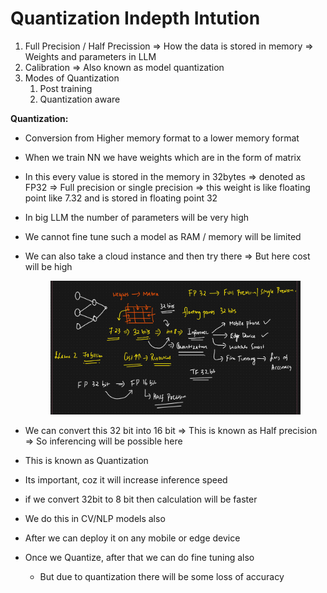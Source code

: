 # Quantization Indepth Intution

1. Full Precision / Half Precission ⇒ How the data is stored in memory ⇒ Weights and parameters in LLM
2. Calibration ⇒ Also known as model quantization&#x20;
3. Modes of Quantization
   1. Post training
   2. Quantization aware

**Quantization:**

* Conversion from Higher memory format to a lower memory format
* When we train NN we have weights which are in the form of matrix
* In this every value is stored in the memory in 32bytes ⇒ denoted as FP32 ⇒ Full precision or single precision ⇒ this weight is like floating point like 7.32 and is stored in floating point 32
* In big LLM the number of parameters will be very high
* We cannot fine tune such a model as RAM / memory will be limited
*   We can also take a cloud instance and then try there ⇒ But here cost will be high

    <figure><img src=".gitbook/assets/image (29).png" alt=""><figcaption></figcaption></figure>
* We can convert this 32 bit into 16 bit ⇒ This is known as Half precision ⇒ So inferencing will be possible here
* This is known as Quantization
* Its important, coz it will increase inference speed
* if we convert 32bit to 8 bit then calculation will be faster
* We do this in CV/NLP models also
* After we can deploy it on any mobile or edge device
* Once we Quantize, after that we can do fine tuning also
  * But due to quantization there will be some loss of accuracy
